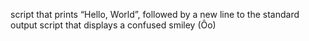 script that prints “Hello, World”, followed by a new line to the standard output
script that displays a confused smiley (Ôo)
